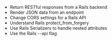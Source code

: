 - Return RESTful responses from a Rails backend
- Render JSON data from an endpoint
- Change CORS settings for a Rails API
- Understand Rails protect_from_forgery
- Use Rails Serializers to handle nested attributes
- Use the Rails --api flag
